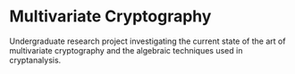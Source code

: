 # Multivariate Cryptography

Undergraduate research project investigating the current state of the art of multivariate cryptography and the algebraic techniques used in cryptanalysis. 
